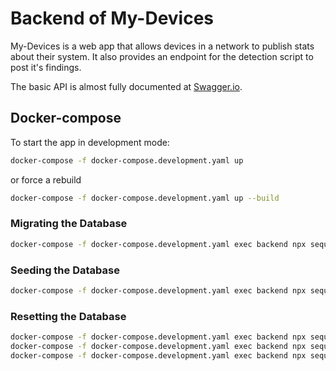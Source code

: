 # Backend of My-Devices

My-Devices is a web app that allows devices in a network to publish stats about their system. It also provides an endpoint for the detection script to post it's findings.

The basic API is almost fully documented at [Swagger.io](https://app.swaggerhub.com/apis/BioBoost/my-devices/1.0.0).

## Docker-compose

To start the app in development mode:

```bash
docker-compose -f docker-compose.development.yaml up
```

or force a rebuild

```bash
docker-compose -f docker-compose.development.yaml up --build
```

### Migrating the Database

```bash
docker-compose -f docker-compose.development.yaml exec backend npx sequelize-cli db:migrate
```

### Seeding the Database

```bash
docker-compose -f docker-compose.development.yaml exec backend npx sequelize-cli db:seed:all
```

### Resetting the Database

```bash
docker-compose -f docker-compose.development.yaml exec backend npx sequelize-cli db:migrate:undo:all
docker-compose -f docker-compose.development.yaml exec backend npx sequelize-cli db:migrate
docker-compose -f docker-compose.development.yaml exec backend npx sequelize-cli db:seed:all
```
